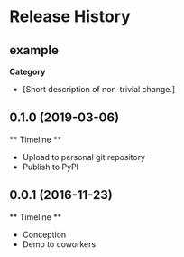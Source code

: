 Release History
===============

example
-------

**Category**

-   \[Short description of non-trivial change.\]


0.1.0 (2019-03-06)
------------------

** Timeline **

-   Upload to personal git repository
-   Publish to PyPI


0.0.1 (2016-11-23)
------------------

** Timeline **

-   Conception
-   Demo to coworkers

